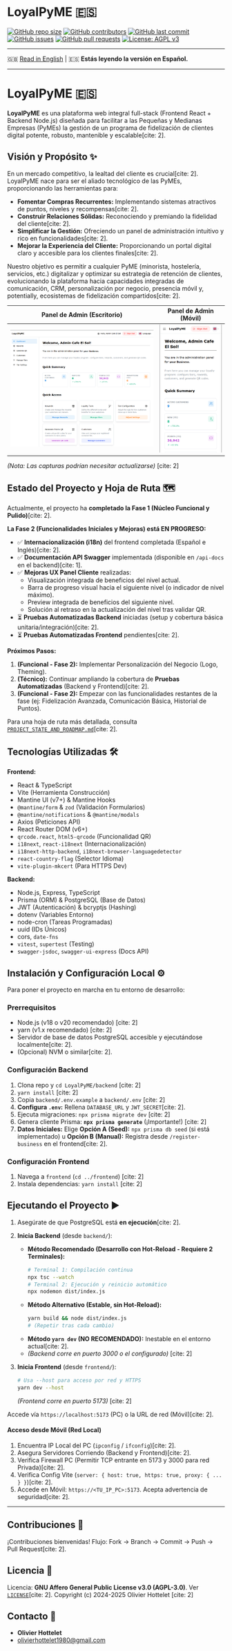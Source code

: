 # LoyalPyME 🇪🇸

[![GitHub repo size](https://img.shields.io/github/repo-size/R3v180/LoyalPyME?style=flat-square)](https://github.com/R3v180/LoyalPyME)
[![GitHub contributors](https://img.shields.io/github/contributors/R3v180/LoyalPyME?style=flat-square)](https://github.com/R3v180/LoyalPyME/graphs/contributors)
[![GitHub last commit](https://img.shields.io/github/last-commit/R3v180/LoyalPyME?style=flat-square)](https://github.com/R3v180/LoyalPyME/commits/main)
[![GitHub issues](https://img.shields.io/github/issues/R3v180/LoyalPyME?style=flat-square)](https://github.com/R3v180/LoyalPyME/issues)
[![GitHub pull requests](https://img.shields.io/github/issues-pr/R3v180/LoyalPyME?style=flat-square)](https://github.com/R3v180/LoyalPyME/pulls)
[![License: AGPL v3](https://img.shields.io/badge/License-AGPL%20v3-blue.svg?style=flat-square)](https://www.gnu.org/licenses/agpl-3.0)

---

🇬🇧 [Read in English](README.md) | 🇪🇸 **Estás leyendo la versión en Español.**

---

# LoyalPyME 🇪🇸

**LoyalPyME** es una plataforma web integral full-stack (Frontend React + Backend Node.js) diseñada para facilitar a las Pequeñas y Medianas Empresas (PyMEs) la gestión de un programa de fidelización de clientes digital potente, robusto, mantenible y escalable[cite: 2].

## Visión y Propósito ✨

En un mercado competitivo, la lealtad del cliente es crucial[cite: 2]. LoyalPyME nace para ser el aliado tecnológico de las PyMEs, proporcionando las herramientas para:

- **Fomentar Compras Recurrentes:** Implementando sistemas atractivos de puntos, niveles y recompensas[cite: 2].
- **Construir Relaciones Sólidas:** Reconociendo y premiando la fidelidad del cliente[cite: 2].
- **Simplificar la Gestión:** Ofreciendo un panel de administración intuitivo y rico en funcionalidades[cite: 2].
- **Mejorar la Experiencia del Cliente:** Proporcionando un portal digital claro y accesible para los clientes finales[cite: 2].

Nuestro objetivo es permitir a cualquier PyME (minorista, hostelería, servicios, etc.) digitalizar y optimizar su estrategia de retención de clientes, evolucionando la plataforma hacia capacidades integradas de comunicación, CRM, personalización por negocio, presencia móvil y, potentially, ecosistemas de fidelización compartidos[cite: 2].

|                                   Panel de Admin (Escritorio)                                   |                                      Panel de Admin (Móvil)                                      |
| :---------------------------------------------------------------------------------------------: | :----------------------------------------------------------------------------------------------: |
| <img src="images/SC_LoyalPyME.png" alt="Panel Admin LoyalPyME - Vista Escritorio" width="100%"> | <img src="images/SC_LoyalPyME_PHONE.png" alt="Panel Admin LoyalPyME - Vista Móvil" width="100%"> |

_(Nota: Las capturas podrían necesitar actualizarse)_ [cite: 2]

## Estado del Proyecto y Hoja de Ruta 🗺️

Actualmente, el proyecto ha **completado la Fase 1 (Núcleo Funcional y Pulido)**[cite: 2].

**La Fase 2 (Funcionalidades Iniciales y Mejoras) está EN PROGRESO:**

- ✅ **Internacionalización (i18n)** del frontend completada (Español e Inglés)[cite: 2].
- ✅ **Documentación API Swagger** implementada (disponible en `/api-docs` en el backend)[cite: 1].
- ✅ **Mejoras UX Panel Cliente** realizadas:
  - Visualización integrada de beneficios del nivel actual.
  - Barra de progreso visual hacia el siguiente nivel (o indicador de nivel máximo).
  - Preview integrada de beneficios del siguiente nivel.
  - Solución al retraso en la actualización del nivel tras validar QR.
- ⏳ **Pruebas Automatizadas Backend** iniciadas (setup y cobertura básica unitaria/integración)[cite: 2].
- ⏳ **Pruebas Automatizadas Frontend** pendientes[cite: 2].

**Próximos Pasos:**

1.  **(Funcional - Fase 2):** Implementar Personalización del Negocio (Logo, Theming).
2.  **(Técnico):** Continuar ampliando la cobertura de **Pruebas Automatizadas** (Backend y Frontend)[cite: 2].
3.  **(Funcional - Fase 2):** Empezar con las funcionalidades restantes de la fase (ej: Fidelización Avanzada, Comunicación Básica, Historial de Puntos).

Para una hoja de ruta más detallada, consulta [`PROJECT_STATE_AND_ROADMAP.md`](PROJECT_STATE_AND_ROADMAP.md)[cite: 2].

## Tecnologías Utilizadas 🛠️

**Frontend:**

- React & TypeScript
- Vite (Herramienta Construcción)
- Mantine UI (v7+) & Mantine Hooks
- `@mantine/form` & `zod` (Validación Formularios)
- `@mantine/notifications` & `@mantine/modals`
- Axios (Peticiones API)
- React Router DOM (v6+)
- `qrcode.react`, `html5-qrcode` (Funcionalidad QR)
- `i18next`, `react-i18next` (Internacionalización)
- `i18next-http-backend`, `i18next-browser-languagedetector`
- `react-country-flag` (Selector Idioma)
- `vite-plugin-mkcert` (Para HTTPS Dev)

**Backend:**

- Node.js, Express, TypeScript
- Prisma (ORM) & PostgreSQL (Base de Datos)
- JWT (Autenticación) & bcryptjs (Hashing)
- dotenv (Variables Entorno)
- node-cron (Tareas Programadas)
- uuid (IDs Únicos)
- cors, `date-fns`
- `vitest`, `supertest` (Testing)
- `swagger-jsdoc`, `swagger-ui-express` (Docs API)

## Instalación y Configuración Local ⚙️

Para poner el proyecto en marcha en tu entorno de desarrollo:

### Prerrequisitos

- Node.js (v18 o v20 recomendado) [cite: 2]
- yarn (v1.x recomendado) [cite: 2]
- Servidor de base de datos PostgreSQL accesible y ejecutándose localmente[cite: 2].
- (Opcional) NVM o similar[cite: 2].

### Configuración Backend

1.  Clona repo y `cd LoyalPyME/backend` [cite: 2]
2.  `yarn install` [cite: 2]
3.  Copia `backend/.env.example` a `backend/.env` [cite: 2]
4.  **Configura `.env`:** Rellena `DATABASE_URL` y `JWT_SECRET`[cite: 2].
5.  Ejecuta migraciones: `npx prisma migrate dev` [cite: 2]
6.  Genera cliente Prisma: **`npx prisma generate`** (¡Importante!) [cite: 2]
7.  **Datos Iniciales:** Elige **Opción A (Seed):** `npx prisma db seed` (si está implementado) u **Opción B (Manual):** Registra desde `/register-business` en el frontend[cite: 2].

### Configuración Frontend

1.  Navega a `frontend` (`cd ../frontend`) [cite: 2]
2.  Instala dependencias: `yarn install` [cite: 2]

## Ejecutando el Proyecto ▶️

1.  Asegúrate de que PostgreSQL está **en ejecución**[cite: 2].
2.  **Inicia Backend** (desde `backend/`):

    - **Método Recomendado (Desarrollo con Hot-Reload - Requiere 2 Terminales):**
      ```bash
      # Terminal 1: Compilación continua
      npx tsc --watch
      # Terminal 2: Ejecución y reinicio automático
      npx nodemon dist/index.js
      ```
    - **Método Alternativo (Estable, sin Hot-Reload):**
      ```bash
      yarn build && node dist/index.js
      # (Repetir tras cada cambio)
      ```
    - **Método `yarn dev` (NO RECOMENDADO):** Inestable en el entorno actual[cite: 2].
    - _(Backend corre en puerto 3000 o el configurado)_ [cite: 2]

3.  **Inicia Frontend** (desde `frontend/`):
    ```bash
    # Usa --host para acceso por red y HTTPS
    yarn dev --host
    ```
    _(Frontend corre en puerto 5173)_ [cite: 2]

Accede vía `https://localhost:5173` (PC) o la URL de red (Móvil)[cite: 2].

#### **Acceso desde Móvil (Red Local)**

1.  Encuentra IP Local del PC (`ipconfig` / `ifconfig`)[cite: 2].
2.  Asegura Servidores Corriendo (Backend y Frontend)[cite: 2].
3.  Verifica Firewall PC (Permitir TCP entrante en 5173 y 3000 para red Privada)[cite: 2].
4.  Verifica Config Vite (`server: { host: true, https: true, proxy: { ... } }`)[cite: 2].
5.  Accede en Móvil: `https://<TU_IP_PC>:5173`. Acepta advertencia de seguridad[cite: 2].

---

## Contribuciones 🤝

¡Contribuciones bienvenidas! Flujo: Fork -> Branch -> Commit -> Push -> Pull Request[cite: 2].

## Licencia 📜

Licencia: **GNU Affero General Public License v3.0 (AGPL-3.0)**. Ver [`LICENSE`](LICENSE)[cite: 2].
Copyright (c) 2024-2025 Olivier Hottelet [cite: 2]

## Contacto 📧

- **Olivier Hottelet**
- olivierhottelet1980@gmail.com

